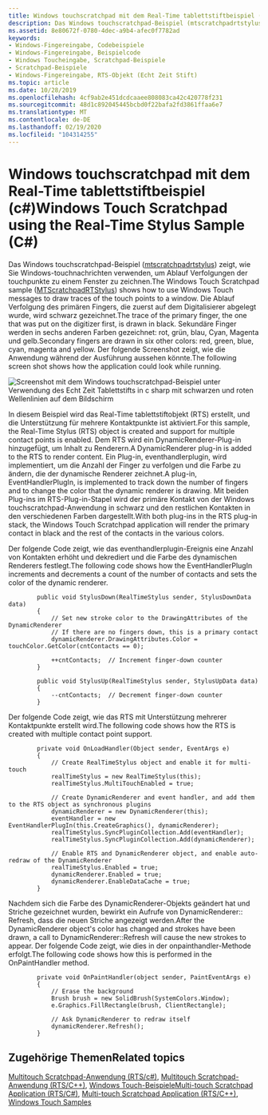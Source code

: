 ```yaml
---
title: Windows touchscratchpad mit dem Real-Time tablettstiftbeispiel (c#)
description: Das Windows touchscratchpad-Beispiel (mtscratchpadrtstylus) zeigt, wie Sie Windows-touchnachrichten verwenden, um Ablauf Verfolgungen der touchpunkte zu einem Fenster zu zeichnen.
ms.assetid: 8e80672f-0780-4dec-a9b4-afec0f7782ad
keywords:
- Windows-Fingereingabe, Codebeispiele
- Windows-Fingereingabe, Beispielcode
- Windows Toucheingabe, Scratchpad-Beispiele
- Scratchpad-Beispiele
- Windows-Fingereingabe, RTS-Objekt (Echt Zeit Stift)
ms.topic: article
ms.date: 10/28/2019
ms.openlocfilehash: 4cf9ab2e451dcdcaaee808083ca42c420778f231
ms.sourcegitcommit: 48d1c892045445bcbd0f22bafa2fd3861ffaa6e7
ms.translationtype: MT
ms.contentlocale: de-DE
ms.lasthandoff: 02/19/2020
ms.locfileid: "104314255"
---
```

# <a name="windows-touch-scratchpad-using-the-real-time-stylus-sample-c"></a><span data-ttu-id="2585b-108">Windows touchscratchpad mit dem Real-Time tablettstiftbeispiel (c#)</span><span class="sxs-lookup"><span data-stu-id="2585b-108">Windows Touch Scratchpad using the Real-Time Stylus Sample (C#)</span></span>

<span data-ttu-id="2585b-109">Das Windows touchscratchpad-Beispiel ([mtscratchpadrtstylus](https://github.com/microsoft/Windows-classic-samples/tree/master/Samples/Win7Samples/Touch/MTScratchpadRTStylus/CS)) zeigt, wie Sie Windows-touchnachrichten verwenden, um Ablauf Verfolgungen der touchpunkte zu einem Fenster zu zeichnen.</span><span class="sxs-lookup"><span data-stu-id="2585b-109">The Windows Touch Scratchpad sample ([MTScratchpadRTStylus](https://github.com/microsoft/Windows-classic-samples/tree/master/Samples/Win7Samples/Touch/MTScratchpadRTStylus/CS)) shows how to use Windows Touch messages to draw traces of the touch points to a window.</span></span> <span data-ttu-id="2585b-110">Die Ablauf Verfolgung des primären Fingers, die zuerst auf dem Digitalisierer abgelegt wurde, wird schwarz gezeichnet.</span><span class="sxs-lookup"><span data-stu-id="2585b-110">The trace of the primary finger, the one that was put on the digitizer first, is drawn in black.</span></span> <span data-ttu-id="2585b-111">Sekundäre Finger werden in sechs anderen Farben gezeichnet: rot, grün, blau, Cyan, Magenta und gelb.</span><span class="sxs-lookup"><span data-stu-id="2585b-111">Secondary fingers are drawn in six other colors: red, green, blue, cyan, magenta and yellow.</span></span> <span data-ttu-id="2585b-112">Der folgende Screenshot zeigt, wie die Anwendung während der Ausführung aussehen könnte.</span><span class="sxs-lookup"><span data-stu-id="2585b-112">The following screen shot shows how the application could look while running.</span></span>

![Screenshot mit dem Windows touchscratchpad-Beispiel unter Verwendung des Echt Zeit Tablettstifts in c sharp mit schwarzen und roten Wellenlinien auf dem Bildschirm](images/mtscratchpadrtstyluscs.png)

<span data-ttu-id="2585b-114">In diesem Beispiel wird das Real-Time tablettstiftobjekt (RTS) erstellt, und die Unterstützung für mehrere Kontaktpunkte ist aktiviert.</span><span class="sxs-lookup"><span data-stu-id="2585b-114">For this sample, the Real-Time Stylus (RTS) object is created and support for multiple contact points is enabled.</span></span> <span data-ttu-id="2585b-115">Dem RTS wird ein DynamicRenderer-Plug-in hinzugefügt, um Inhalt zu Renderern.</span><span class="sxs-lookup"><span data-stu-id="2585b-115">A DynamicRenderer plug-in is added to the RTS to render content.</span></span> <span data-ttu-id="2585b-116">Ein Plug-in, eventhandlerplugin, wird implementiert, um die Anzahl der Finger zu verfolgen und die Farbe zu ändern, die der dynamische Renderer zeichnet.</span><span class="sxs-lookup"><span data-stu-id="2585b-116">A plug-in, EventHandlerPlugIn, is implemented to track down the number of fingers and to change the color that the dynamic renderer is drawing.</span></span> <span data-ttu-id="2585b-117">Mit beiden Plug-ins im RTS-Plug-in-Stapel wird der primäre Kontakt von der Windows touchscratchpad-Anwendung in schwarz und den restlichen Kontakten in den verschiedenen Farben dargestellt.</span><span class="sxs-lookup"><span data-stu-id="2585b-117">With both plug-ins in the RTS plug-in stack, the Windows Touch Scratchpad application will render the primary contact in black and the rest of the contacts in the various colors.</span></span>

<span data-ttu-id="2585b-118">Der folgende Code zeigt, wie das eventhandlerplugin-Ereignis eine Anzahl von Kontakten erhöht und dekrediert und die Farbe des dynamischen Renderers festlegt.</span><span class="sxs-lookup"><span data-stu-id="2585b-118">The following code shows how the EventHandlerPlugIn increments and decrements a count of the number of contacts and sets the color of the dynamic renderer.</span></span>

```CSharp
        public void StylusDown(RealTimeStylus sender, StylusDownData data)
        {
            // Set new stroke color to the DrawingAttributes of the DynamicRenderer
            // If there are no fingers down, this is a primary contact
            dynamicRenderer.DrawingAttributes.Color = touchColor.GetColor(cntContacts == 0);

            ++cntContacts;  // Increment finger-down counter
        }

        public void StylusUp(RealTimeStylus sender, StylusUpData data)
        {
            --cntContacts;  // Decrement finger-down counter
        }
```

<span data-ttu-id="2585b-119">Der folgende Code zeigt, wie das RTS mit Unterstützung mehrerer Kontaktpunkte erstellt wird.</span><span class="sxs-lookup"><span data-stu-id="2585b-119">The following code shows how the RTS is created with multiple contact point support.</span></span>

```CSharp
        private void OnLoadHandler(Object sender, EventArgs e)
        {
            // Create RealTimeStylus object and enable it for multi-touch
            realTimeStylus = new RealTimeStylus(this);
            realTimeStylus.MultiTouchEnabled = true;

            // Create DynamicRenderer and event handler, and add them to the RTS object as synchronous plugins
            dynamicRenderer = new DynamicRenderer(this);
            eventHandler = new EventHandlerPlugIn(this.CreateGraphics(), dynamicRenderer);
            realTimeStylus.SyncPluginCollection.Add(eventHandler);
            realTimeStylus.SyncPluginCollection.Add(dynamicRenderer);

            // Enable RTS and DynamicRenderer object, and enable auto-redraw of the DynamicRenderer
            realTimeStylus.Enabled = true;
            dynamicRenderer.Enabled = true;
            dynamicRenderer.EnableDataCache = true;
        }
```

<span data-ttu-id="2585b-120">Nachdem sich die Farbe des DynamicRenderer-Objekts geändert hat und Striche gezeichnet wurden, bewirkt ein Aufrufe von DynamicRenderer:: Refresh, dass die neuen Striche angezeigt werden.</span><span class="sxs-lookup"><span data-stu-id="2585b-120">After the DynamicRenderer object's color has changed and strokes have been drawn, a call to DynamicRenderer::Refresh will cause the new strokes to appear.</span></span> <span data-ttu-id="2585b-121">Der folgende Code zeigt, wie dies in der onpainthandler-Methode erfolgt.</span><span class="sxs-lookup"><span data-stu-id="2585b-121">The following code shows how this is performed in the OnPaintHandler method.</span></span>

```CSharp
        private void OnPaintHandler(object sender, PaintEventArgs e)
        {
            // Erase the background
            Brush brush = new SolidBrush(SystemColors.Window);
            e.Graphics.FillRectangle(brush, ClientRectangle);

            // Ask DynamicRenderer to redraw itself
            dynamicRenderer.Refresh();
        }
```

## <a name="related-topics"></a><span data-ttu-id="2585b-122">Zugehörige Themen</span><span class="sxs-lookup"><span data-stu-id="2585b-122">Related topics</span></span>

<span data-ttu-id="2585b-123">[Multitouch Scratchpad-Anwendung (RTS/c#)](https://github.com/microsoft/Windows-classic-samples/tree/master/Samples/Win7Samples/Touch/MTScratchpadRTStylus/CS), [Multitouch Scratchpad-Anwendung (RTS/C++)](https://github.com/microsoft/Windows-classic-samples/tree/master/Samples/Win7Samples/Touch/MTScratchpadRTStylus/cpp), [Windows Touch-Beispiele](windows-touch-samples.md)</span><span class="sxs-lookup"><span data-stu-id="2585b-123">[Multi-touch Scratchpad Application (RTS/C#)](https://github.com/microsoft/Windows-classic-samples/tree/master/Samples/Win7Samples/Touch/MTScratchpadRTStylus/CS), [Multi-touch Scratchpad Application (RTS/C++)](https://github.com/microsoft/Windows-classic-samples/tree/master/Samples/Win7Samples/Touch/MTScratchpadRTStylus/cpp), [Windows Touch Samples](windows-touch-samples.md)</span></span>
